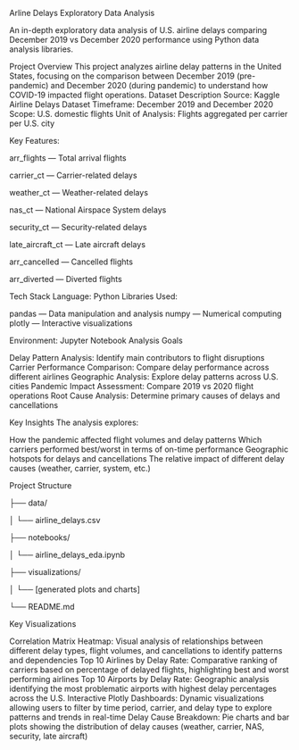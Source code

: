 Arline Delays Exploratory Data Analysis

An in-depth exploratory data analysis of U.S. airline delays comparing December 2019 vs December 2020 performance using Python data analysis libraries.


Project Overview
This project analyzes airline delay patterns in the United States, focusing on the comparison between December 2019 (pre-pandemic) and December 2020 (during pandemic) to understand how COVID-19 impacted flight operations.
Dataset Description
Source: Kaggle Airline Delays Dataset
Timeframe: December 2019 and December 2020
Scope: U.S. domestic flights
Unit of Analysis: Flights aggregated per carrier per U.S. city

Key Features:

arr_flights — Total arrival flights

carrier_ct — Carrier-related delays

weather_ct — Weather-related delays

nas_ct — National Airspace System delays

security_ct — Security-related delays

late_aircraft_ct — Late aircraft delays

arr_cancelled — Cancelled flights

arr_diverted — Diverted flights

Tech Stack
Language: Python
Libraries Used:

pandas — Data manipulation and analysis
numpy — Numerical computing
plotly — Interactive visualizations

Environment: Jupyter Notebook
Analysis Goals

Delay Pattern Analysis: Identify main contributors to flight disruptions
Carrier Performance Comparison: Compare delay performance across different airlines
Geographic Analysis: Explore delay patterns across U.S. cities
Pandemic Impact Assessment: Compare 2019 vs 2020 flight operations
Root Cause Analysis: Determine primary causes of delays and cancellations

Key Insights
The analysis explores:

How the pandemic affected flight volumes and delay patterns
Which carriers performed best/worst in terms of on-time performance
Geographic hotspots for delays and cancellations
The relative impact of different delay causes (weather, carrier, system, etc.)

 Project Structure

├── data/

│   └── airline_delays.csv

├── notebooks/

│   └── airline_delays_eda.ipynb

├── visualizations/

│   └── [generated plots and charts]

└── README.md



Key Visualizations

Correlation Matrix Heatmap: Visual analysis of relationships between different delay types, flight volumes, and cancellations to identify patterns and dependencies
Top 10 Airlines by Delay Rate: Comparative ranking of carriers based on percentage of delayed flights, highlighting best and worst performing airlines
Top 10 Airports by Delay Rate: Geographic analysis identifying the most problematic airports with highest delay percentages across the U.S.
Interactive Plotly Dashboards: Dynamic visualizations allowing users to filter by time period, carrier, and delay type to explore patterns and trends in real-time
Delay Cause Breakdown: Pie charts and bar plots showing the distribution of delay causes (weather, carrier, NAS, security, late aircraft)



